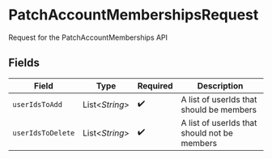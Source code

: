 # PatchAccountMembershipsRequest

Request for the PatchAccountMemberships API


## Fields

| Field                                        | Type                                         | Required                                     | Description                                  |
| -------------------------------------------- | -------------------------------------------- | -------------------------------------------- | -------------------------------------------- |
| `userIdsToAdd`                               | List<*String*>                               | :heavy_check_mark:                           | A list of userIds that should be members     |
| `userIdsToDelete`                            | List<*String*>                               | :heavy_check_mark:                           | A list of userIds that should not be members |
